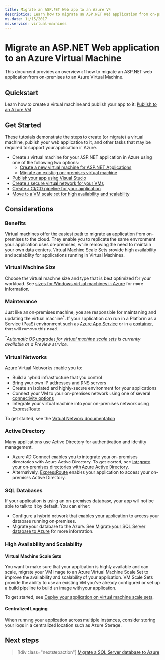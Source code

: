 ```yaml
---
title: Migrate an ASP.NET Web app to an Azure VM
description: Learn how to migrate an ASP.NET Web application from on-premises to an Azure Virtual Machine.
ms.date: 11/15/2017
ms.service: virtual-machines
---
```


# Migrate an ASP.NET Web application to an Azure Virtual Machine

This document provides an overview of how to migrate an ASP.NET web application from on-premises to an Azure Virtual Machine.

## Quickstart

Learn how to create a virtual machine and publish your app to it: [Publish to an Azure VM](https://tutorials.visualstudio.com/aspnet-vm/intro)

## Get Started

These tutorials demonstrate the steps to create (or migrate) a virtual machine, publish your web application to it, and other tasks that may be required to support your application in Azure.

- Create a virtual machine for your ASP.NET application in Azure using one of the following two options:
  - [Create a new virtual machine for ASP.NET Applications](https://go.microsoft.com/fwlink/?linkid=863237)
  - [Migrate an existing on-premises virtual machine](https://docs.microsoft.com/azure/site-recovery/tutorial-migrate-on-premises-to-azure)
- [Publish your app using Visual Studio](https://go.microsoft.com/fwlink/?linkid=863240)
- [Create a secure virtual network for your VMs](https://docs.microsoft.com/azure/virtual-network/virtual-network-get-started-vnet-subnet)
- [Create a CI/CD pipeline for your application](https://docs.microsoft.com/vsts/build-release/apps/cd/deploy-webdeploy-iis-deploygroups)
- [Move to a VM scale set for high availability and scalability](https://docs.microsoft.com/azure/virtual-machine-scale-sets/virtual-machine-scale-sets-deploy-app)

## Considerations

### Benefits

Virtual machines offer the easiest path to migrate an application from on-premises to the cloud. They enable you to replicate the same environment your application uses on-premises, while removing the need to maintain your own data centers. Virtual Machine Scale Sets provide high availability and scalability for applications running in Virtual Machines.

### Virtual Machine Size

Choose the virtual machine size and type that is best optimized for your workload. See [sizes for Windows virtual machines in Azure](https://docs.microsoft.com/azure/virtual-machines/windows/sizes) for more information.

### Maintenance

Just like an on-premises machine, you are responsible for maintaining and updating the virtual machine<sup>&#42;</sup>. If your application can run in a Platform as a Service (PaaS) environment such as [Azure App Service](https://docs.microsoft.com/azure/app-service/) or in a [container](https://docs.microsoft.com/azure/app-service/containers/), that will remove this need.

*<sup>&#42;</sup>[Automatic OS upgrades for virtual machine scale sets](https://docs.microsoft.com/azure/virtual-machine-scale-sets/virtual-machine-scale-sets-automatic-upgrade) is currently available as a Preview service.*

### Virtual Networks

Azure Virtual Networks enable you to:

- Build a hybrid infrastructure that you control
- Bring your own IP addresses and DNS servers
- Create an isolated and highly-secure environment for your applications
- Connect your VM to your on-premises network using one of several [connectivity options](https://docs.microsoft.com/azure/vpn-gateway/vpn-gateway-about-vpngateways#s2smulti)
- Integrate your virtual machine into your on-premises network using [ExpressRoute](https://azure.microsoft.com/services/expressroute/)

To get started, see the [Virtual Network documentation](https://docs.microsoft.com/azure/virtual-network/)

### Active Directory
Many applications use Active Directory for authentication and identity management.

- Azure AD Connect enables you to integrate your on-premises directories with Azure Active Directory. To get started, see [Integrate your on-premises directories with Azure Active Directory](https://docs.microsoft.com/azure/active-directory/connect/active-directory-aadconnect).
- Alternatively, [ExpressRoute](https://azure.microsoft.com/services/expressroute/) enables your application to access your on-premises Active Directory.

### SQL Databases

If your application is using an on-premises database, your app will not be able to talk to it by default. You can either:

- Configure a hybrid network that enables your application to access your database running on-premises.
- Migrate your database to the Azure. See [Migrate your SQL Server database to Azure](dotnet-howto-migrate-sql.md) for more information.

### High Availability and Scalability

#### Virtual Machine Scale Sets
You want to make sure that your application is highly available and can scale, migrate your VM image to an Azure Virtual Machine Scale Set to improve the availability and scalability of your application. VM Scale Sets provide the ability to use an existing VM you've already configured or set up a build pipeline to build an image with your application.

To get started, see [Deploy your application on virtual machine scale sets](https://docs.microsoft.com/azure/virtual-machine-scale-sets/virtual-machine-scale-sets-deploy-app).

#### Centralized Logging
When running your application across multiple instances, consider storing your logs in a centralized location such as [Azure Storage](https://docs.microsoft.com/azure/storage/).

## Next steps

> [!div class="nextstepaction"]
> [Migrate a SQL Server database to Azure](sql.md)
